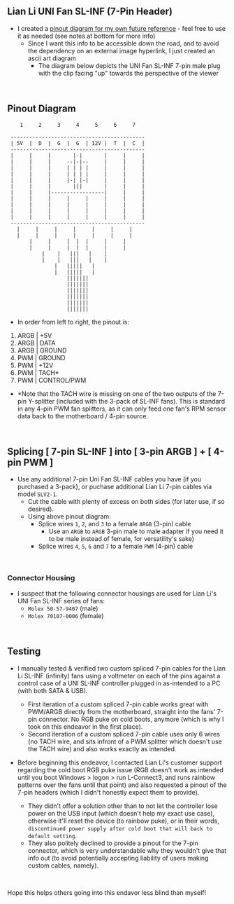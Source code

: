 ## Lian Li UNI Fan SL-INF (7-Pin Header)

* I created a [pinout diagram for my own future reference](https://raw.githubusercontent.com/mcavallo-git/Coding/main/pinouts/pinout%20-%20pc-lighting-and-fan-headers.lian-li-sl-inf.7-pin.jpg) \- feel free to use it as needed (see notes at bottom for more info)
   * Since I want this info to be accessible down the road, and to avoid the dependency on an external image hyperlink, I just created an ascii art diagram
      * The diagram below depicts the UNI Fan SL-INF 7-pin male plug with the clip facing "up" towards the perspective of the viewer

&#x200B;

## Pinout Diagram

        1     2     3     4     5     6     7   
                                               
     -------------------------------------------
     | 5V  |  D  |  G  |  G  | 12V |  T  |  C  |
     -------------------------------------------
     |     |     |       |-|       |     |     |
     |     |     |     --|-|--     |     |     |
     |     |     |     | | | |     |     |     |
     |     |     |     | | | |     |     |     |
     |     |     |     |-| |-|     |     |     |
     |     |     |       |||       |     |     |
     |     |     |-----------------|     |     |
     |     |     |     |     |     |     |     |
     |     |     |     |     |     |     |     |
     |     |     |     |     |     |     |     |
     |     |     |     |     |     |     |     |
     -------------------------------------------
       |     |     |     |     |     |     |
       |     |     |     |     |     |     |
           |     |     |  |  |     |     |
           |     |     |  |  |     |     |
               |    |   |||   |    |
               |    |   |||   |    |
                   |   |||||   |
                   |   |||||   |
                       |||||||
                       |||||||
                       |||||||
                       |||||||
                       |||||||
                       |||||||

* In order from left to right, the pinout is:

1. ARGB | +5V
2. ARGB | DATA
3. ARGB | GROUND
4. PWM | GROUND
5. PWM | +12V
6. PWM | TACH*
7. PWM | CONTROL/PWM

  - \*Note that the TACH wire is missing on one of the two outputs of the 7-pin Y-splitter (included with the 3-pack of SL-INF fans). This is standard in any 4-pin PWM fan splitters, as it can only feed one fan's RPM sensor data back to the motherboard / 4-pin source.

&#x200B;

## Splicing [ 7-pin SL-INF ] into [ 3-pin ARGB ] + [ 4-pin PWM ]

* Use any additional 7-pin Uni Fan SL-INF cables you have (if you purchased a 3-pack), or puchase additional Lian Li 7-pin cables via model `SLV2-1`.
  - Cut the cable with plenty of excess on both sides (for later use, if so desired).
  - Using above pinout diagram:
    - Splice wires `1`, `2`, and `3` to a female `ARGB` (3-pin) cable
      - Use an `ARGB` to `ARGB` 3-pin male to male adapter if you need it to be male instead of female, for versatility's sake)
    - Splice wires `4`, `5`, `6` and `7` to a female `PWM` (4-pin) cable

&#x200B;

### Connector Housing

* I suspect that the following connector housings are used for Lian Li's UNI Fan SL-INF series of fans:
   * `Molex 50-57-9407` (male)
   * `Molex 70107-0006` (female)

&#x200B;

## Testing

* I manually tested & verified two custom spliced 7-pin cables for the Lian Li SL-INF (infinity) fans using a voltmeter on each of the pins against a control case of a UNI SL-INF controller plugged in as-intended to a PC (with both SATA & USB).
   * First iteration of a custom spliced 7-pin cable works great with PWM/ARGB directly from the motherboard, straight into the fans' 7-pin connector. No RGB puke on cold boots, anymore (which is why I took on this endeavor in the first place).
   * Second iteration of a custom spliced 7-pin cable uses only 6 wires (no TACH wire, and sits infront of a PWM splitter which doesn't use the TACH wire) and also works exactly as intended.

* Before beginning this endeavor, I contacted Lian Li's customer support regarding the cold boot RGB puke issue (RGB doesn't work as intended until you boot Windows > logon > run L-Connect3, and runs rainbow patterns over the fans until that point) and also requested a pinout of the 7-pin headers (which I didn't honestly expect them to provide).
   * They didn't offer a solution other than to not let the controller lose power on the USB input (which doesn't help my exact use case), otherwise it'll reset the device (to rainbow puke), or in their words, `discontinued power supply after cold boot that will back to default setting`.
   * They also politely declined to provide a pinout for the 7-pin connector, which is very understandable why they wouldn't give that info out (to avoid potentially accepting liability of users making custom cables, namely).

&#x200B;

Hope this helps others going into this endavor less blind than myself!

<!-- https://www.reddit.com/r/lianli/comments/vg180s/sl_infinity_cables/ -->
<!-- https://www.reddit.com/r/lianli/comments/vspuvp/hi_im_trying_to_install_the_uni_fan_sl_inf_120/ -->
<!-- https://www.reddit.com/r/lianli/comments/y422u1/pinout_unifan_infinity/ -->
